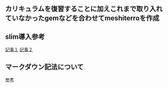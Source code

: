 ## カリキュラムを復習することに加えこれまで取り入れていなかったgemなどを合わせてmeshiterroを作成

## slim導入参考
[記事１](https://qiita.com/ngron/items/c03e68642c2ab77e7283)
[記事２](https://qiita.com/mzmz__02/items/445894348fb5fdbbe33f)

## マークダウン記法について
[参考](https://qiita.com/kamorits/items/6f342da395ad57468ae3)